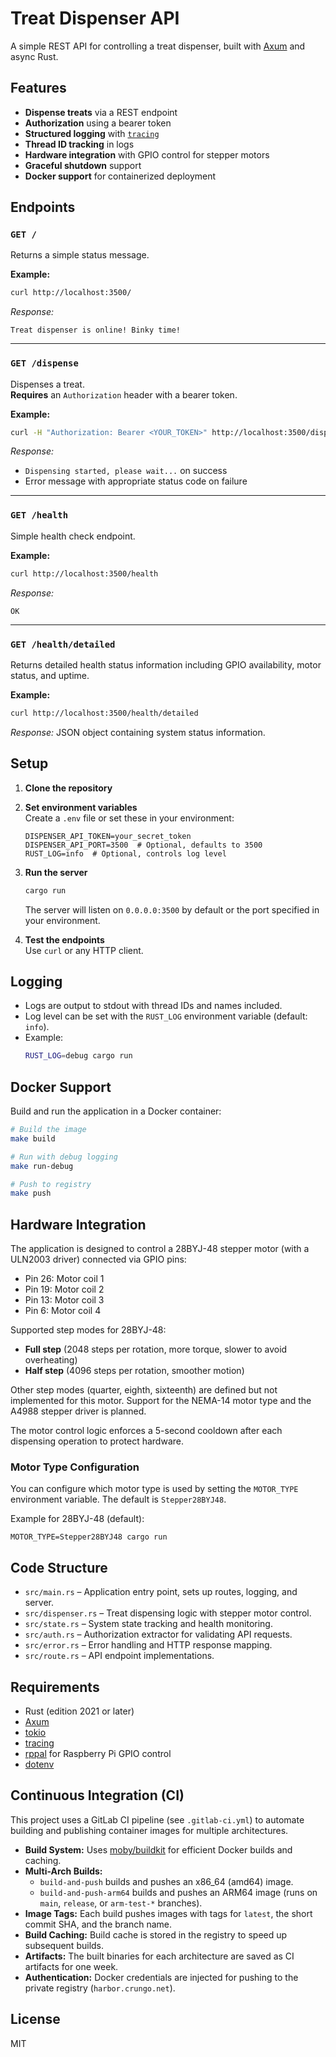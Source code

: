 # Treat Dispenser API

A simple REST API for controlling a treat dispenser, built with [Axum](https://github.com/tokio-rs/axum) and async Rust.

## Features

- **Dispense treats** via a REST endpoint
- **Authorization** using a bearer token
- **Structured logging** with [`tracing`](https://docs.rs/tracing/)
- **Thread ID tracking** in logs
- **Hardware integration** with GPIO control for stepper motors
- **Graceful shutdown** support
- **Docker support** for containerized deployment

## Endpoints

### `GET /`

Returns a simple status message.

**Example:**
```sh
curl http://localhost:3500/
```
_Response:_
```
Treat dispenser is online! Binky time!
```

---

### `GET /dispense`

Dispenses a treat.  
**Requires** an `Authorization` header with a bearer token.

**Example:**
```sh
curl -H "Authorization: Bearer <YOUR_TOKEN>" http://localhost:3500/dispense
```

_Response:_
- `Dispensing started, please wait...` on success
- Error message with appropriate status code on failure

---

### `GET /health`

Simple health check endpoint.

**Example:**
```sh
curl http://localhost:3500/health
```

_Response:_
```
OK
```

---

### `GET /health/detailed`

Returns detailed health status information including GPIO availability, motor status, and uptime.

**Example:**
```sh
curl http://localhost:3500/health/detailed
```

_Response:_ JSON object containing system status information.

## Setup

1. **Clone the repository**

2. **Set environment variables**  
   Create a `.env` file or set these in your environment:
   ```
   DISPENSER_API_TOKEN=your_secret_token
   DISPENSER_API_PORT=3500  # Optional, defaults to 3500
   RUST_LOG=info  # Optional, controls log level
   ```

3. **Run the server**
   ```sh
   cargo run
   ```

   The server will listen on `0.0.0.0:3500` by default or the port specified in your environment.

4. **Test the endpoints**  
   Use `curl` or any HTTP client.

## Logging

- Logs are output to stdout with thread IDs and names included.
- Log level can be set with the `RUST_LOG` environment variable (default: `info`).
- Example:  
  ```sh
  RUST_LOG=debug cargo run
  ```

## Docker Support

Build and run the application in a Docker container:

```sh
# Build the image
make build

# Run with debug logging
make run-debug

# Push to registry
make push
```

## Hardware Integration

The application is designed to control a 28BYJ-48 stepper motor (with a ULN2003 driver) connected via GPIO pins:

- Pin 26: Motor coil 1
- Pin 19: Motor coil 2
- Pin 13: Motor coil 3
- Pin 6: Motor coil 4

Supported step modes for 28BYJ-48:
- **Full step** (2048 steps per rotation, more torque, slower to avoid overheating)
- **Half step** (4096 steps per rotation, smoother motion)

Other step modes (quarter, eighth, sixteenth) are defined but not implemented for this motor.
Support for the NEMA-14 motor type and the A4988 stepper driver is planned.

The motor control logic enforces a 5-second cooldown after each dispensing operation to protect hardware.

### Motor Type Configuration

You can configure which motor type is used by setting the `MOTOR_TYPE` environment variable. The default is `Stepper28BYJ48`.

Example for 28BYJ-48 (default):
```
MOTOR_TYPE=Stepper28BYJ48 cargo run
```

## Code Structure

- `src/main.rs` – Application entry point, sets up routes, logging, and server.
- `src/dispenser.rs` – Treat dispensing logic with stepper motor control.
- `src/state.rs` – System state tracking and health monitoring.
- `src/auth.rs` – Authorization extractor for validating API requests.
- `src/error.rs` – Error handling and HTTP response mapping.
- `src/route.rs` – API endpoint implementations.

## Requirements

- Rust (edition 2021 or later)
- [Axum](https://github.com/tokio-rs/axum)
- [tokio](https://tokio.rs/)
- [tracing](https://docs.rs/tracing/)
- [rppal](https://docs.rs/rppal/) for Raspberry Pi GPIO control
- [dotenv](https://docs.rs/dotenv/)

## Continuous Integration (CI)

This project uses a GitLab CI pipeline (see `.gitlab-ci.yml`) to automate building and publishing container images for multiple architectures.

- **Build System:** Uses [moby/buildkit](https://github.com/moby/buildkit) for efficient Docker builds and caching.
- **Multi-Arch Builds:**
  - `build-and-push` builds and pushes an x86_64 (amd64) image.
  - `build-and-push-arm64` builds and pushes an ARM64 image (runs on `main`, `release`, or `arm-test-*` branches).
- **Image Tags:** Each build pushes images with tags for `latest`, the short commit SHA, and the branch name.
- **Build Caching:** Build cache is stored in the registry to speed up subsequent builds.
- **Artifacts:** The built binaries for each architecture are saved as CI artifacts for one week.
- **Authentication:** Docker credentials are injected for pushing to the private registry (`harbor.crungo.net`).

## License

MIT


